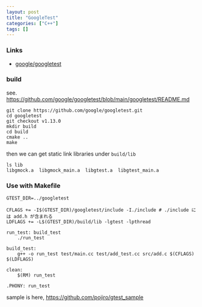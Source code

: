 ```yaml
---
layout: post
title: "GoogleTest"
categories: ["C++"]
tags: []
---
```


### Links

- [google/googletest](https://github.com/google/googletest)

### build

see. https://github.com/google/googletest/blob/main/googletest/README.md

```
git clone https://github.com/google/googletest.git
cd googletest
git checkout v1.13.0
mkdir build
cd build
cmake ..
make
```

then we can get static link libraries under `build/lib`

```
ls lib
libgmock.a  libgmock_main.a  libgtest.a  libgtest_main.a
```

### Use with Makefile

```
GTEST_DIR=../googletest

CFLAGS += -I$(GTEST_DIR)/googletest/include -I./include # ./include には add.h が含まれる
LDFLAGS += -L$(GTEST_DIR)/build/lib -lgtest -lpthread

run_test: build_test
	./run_test

build_test:
	g++ -o run_test test/main.cc test/add_test.cc src/add.c $(CFLAGS) $(LDFLAGS)

clean:
	$(RM) run_test

.PHONY: run_test
```

sample is here, https://github.com/pojiro/gtest_sample
